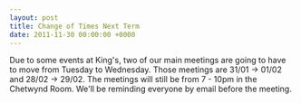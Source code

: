 ```yaml
---
layout: post
title: Change of Times Next Term
date: 2011-11-30 00:00:00 +0000
---
```


Due to some events at King's, two of our main meetings are going to have to move from Tuesday to Wednesday. Those meetings are 31/01 -> 01/02 and 28/02 -> 29/02. The meetings will still be from 7 - 10pm in the Chetwynd Room. We'll be reminding everyone by email before the meeting.
